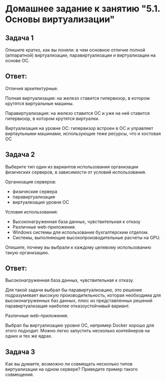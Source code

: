 # Домашнее задание к занятию "5.1. Основы виртуализации"

## Задача 1

Опишите кратко, как вы поняли: в чем основное отличие полной (аппаратной) виртуализации, паравиртуализации и виртуализации на основе ОС.

## Ответ:

Отличия архитектурные.

Полная виртуализация: на железо ставится гипервизор, в котором крутятся виртуальные машины.

Паравиртуализация: на железо ставится ОС и уже на неё ставится гипервизор, в котором крутятся виртуалки.

Виртуализация на уровне ОС: гипервизор встроен в ОС и управляет виртаульными машинами, использующие теже ресурсы, что и хостовая ОС


## Задача 2

Выберите тип один из вариантов использования организации физических серверов, 
в зависимости от условий использования.

Организация серверов:
- физические сервера
- паравиртуализация
- виртуализация уровня ОС

Условия использования:

- Высоконагруженная база данных, чувствительная к отказу
- Различные web-приложения.
- Windows системы для использования бухгалтерским отделом.
- Системы, выполняющие высокопроизводительные расчеты на GPU.

Опишите, почему вы выбрали к каждому целевому использованию такую организацию.

## Ответ:
Высоконагруженная база данных, чувствительная к отказу.

Для такой задачи выбрал бы паравиртуализацию, это решение подразумевает высокую производительность, которая необходима для высоконагруженных баз данных, плюс из представленных решений паравиртуализация наиболее отказоустойчивый вариант.

Различные web-приложения.

Выбрал бы виртуализацию уровня ОС, например Docker хорошо для этого подходит. Можно легко запустить несколько контейнеров на одних и тех же ядрах.









## Задача 3

Как вы думаете, возможно ли совмещать несколько типов виртуализации на одном сервере?
Приведите пример такого совмещения.

